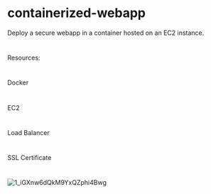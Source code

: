 # containerized-webapp
Deploy a secure webapp in a container hosted on an EC2 instance.
#
Resources:
#
Docker
#
EC2
#
Load Balancer
#
SSL Certificate

#
#

![1_iGXnw6dQkM9YxQZphi4Bwg](https://github.com/ennolan/containerized-webapp/assets/65167049/8825864b-af90-43a2-bcc6-1519115f44f4)
